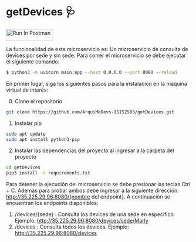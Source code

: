 # getDevices :stethoscope:

[<img src="https://run.pstmn.io/button.svg" alt="Run In Postman" style="width: 128px; height: 32px;">](https://god.gw.postman.com/run-collection/23133886-86c51ae9-6904-41e0-82d6-2f6dc9c8baf4?action=collection%2Ffork&source=rip_markdown&collection-url=entityId%3D23133886-86c51ae9-6904-41e0-82d6-2f6dc9c8baf4%26entityType%3Dcollection%26workspaceId%3Da85db7f7-a2a8-4feb-a95e-057fc72e8379)

La funcionalidad de este microservicio es: Un microservicio de consulta de devices por sede y sin sede. Para correr el microservicio se debe ejecutar el siguiente comando:

```bash
$ python3 -m uvicorn main:app --host 0.0.0.0 --port 8080 --reload
```

En primer lugar, siga los siguientes pasos para la instalación en la máquina virtual de interés:

0. Clone el repositorio

```bash
git clone https://github.com/ArquiMeDevs-ISIS2503/getDevices.git
```

1. Instalar pip 

```bash
sudo apt update
sudo apt install python3-pip
```

2. Instalar las dependencias del proyecto al ingresar a la carpeta del proyecto

```bash
cd getDevices
pip3 install -r requirements.txt
```

Para detener la ejecución del microservicio se debe presionar las teclas Ctrl + C. Además para probar ambos debe ingresar a la siguiente dirección: http://35.225.29.96:8080/{nombre del endpoint}. A continuación se encuentran los endpoints disponibles:

1. /devices/{sede} : Consulta los devices de una sede en específico. Ejemplo: http://35.225.29.96:8080/devices/sede/Marly
2. /devices : Consulta todos los devices. Ejemplo: http://35.225.29.96:8080/devices 